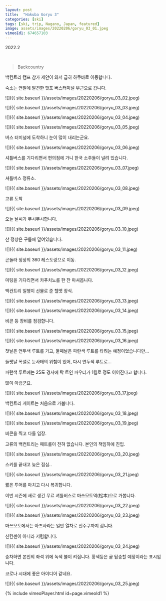 ```yaml
---
layout: post
title:  "Hakuba Goryu 3"
categories: [ski]
tags: [ski, trip, Nagano, Japan, featured]
image: assets/images/20220206/goryu_03_01.jpeg
vimeoId1: 674657103
---
```


2022.2

<br>

>Backcountry

백컨트리 캠프 참가 제안이 와서 급히 하쿠바로 이동합니다.

숙소는 연말에 발견한 핫포 버스터미널 부근으로 갑니다.

![]({{ site.baseurl }}/assets/images/20220206/goryu_03_02.jpeg)

![]({{ site.baseurl }}/assets/images/20220206/goryu_03_03.jpeg)

![]({{ site.baseurl }}/assets/images/20220206/goryu_03_04.jpeg)

![]({{ site.baseurl }}/assets/images/20220206/goryu_03_05.jpeg)

버스 터미널에 도착하니 눈이 많이 내리는군요.

![]({{ site.baseurl }}/assets/images/20220206/goryu_03_06.jpeg)

셔틀버스를 기다리면서 편의점에 가니 한국 소주들이 널려 있습니다.

![]({{ site.baseurl }}/assets/images/20220206/goryu_03_07.jpeg)

셔틀버스 정류소.

![]({{ site.baseurl }}/assets/images/20220206/goryu_03_08.jpeg)

고류 도착

![]({{ site.baseurl }}/assets/images/20220206/goryu_03_09.jpeg)

오늘 날씨가 무시무시합니다.

![]({{ site.baseurl }}/assets/images/20220206/goryu_03_10.jpeg)

산 정상은 구름에 덮여있습니다.

![]({{ site.baseurl }}/assets/images/20220206/goryu_03_11.jpeg)

곤돌라 정상의 360 레스토랑으로 이동.

![]({{ site.baseurl }}/assets/images/20220206/goryu_03_12.jpeg)

미팅을 기다리면서 카푸치노를 한 잔 마셔봅니다.

백컨트리 일행이 선물로 준 헬멧 장식.

![]({{ site.baseurl }}/assets/images/20220206/goryu_03_13.jpeg)

![]({{ site.baseurl }}/assets/images/20220206/goryu_03_14.jpeg)

비콘 등 장비를 점검합니다.

![]({{ site.baseurl }}/assets/images/20220206/goryu_03_15.jpeg)

![]({{ site.baseurl }}/assets/images/20220206/goryu_03_16.jpeg)

첫날은 연두색 루트를 가고, 둘째날은 파란색 루트를 타려는 예정이었습니다만...

둘쨋날 폭설로 눈사태의 위험이 있어, 다시 연두색 루트로...

파란색 루트에는 25도 경사에 탁 트인 파우더가 1킬로 정도 이어진다고 합니다.

많이 아쉽군요.

![]({{ site.baseurl }}/assets/images/20220206/goryu_03_17.jpeg)

백컨트리 게이트는 처음으로 가봅니다.

![]({{ site.baseurl }}/assets/images/20220206/goryu_03_18.jpeg)

![]({{ site.baseurl }}/assets/images/20220206/goryu_03_19.jpeg)

비콘을 찍고 다들 입장.

고류의 백컨트리는 패트롤이 전혀 없습니다. 본인의 책임하에 진입.

![]({{ site.baseurl }}/assets/images/20220206/goryu_03_20.jpeg)

스키를 끝내고 늦은 점심..

![]({{ site.baseurl }}/assets/images/20220206/goryu_03_21.jpeg)

짧은 투어를 마치고 다시 복귀합니다.

이번 시즌에 새로 생긴 무료 셔틀버스로 마쓰모토역(松本)으로 가봅니다.

![]({{ site.baseurl }}/assets/images/20220206/goryu_03_22.jpeg)

![]({{ site.baseurl }}/assets/images/20220206/goryu_03_23.jpeg)

마쓰모토에서는 아즈사라는 일반 열차로 신주쿠까지 갑니다.

신칸센이 아니라 저렴합니다.

![]({{ site.baseurl }}/assets/images/20220206/goryu_03_24.jpeg)

승차하면 본인의 좌석 위에 녹색 불이 켜집니다. 황색등은 곧 탑승할 예정이라는 표시입니다.

코로나 시대에 좋은 아이디어 같네요.

![]({{ site.baseurl }}/assets/images/20220206/goryu_03_25.jpeg)


{% include vimeoPlayer.html id=page.vimeoId1 %}

